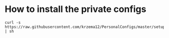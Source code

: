 # How to install the private configs

    curl -s https://raw.githubusercontent.com/krzema12/PersonalConfigs/master/setup_bash_private.sh | sh
